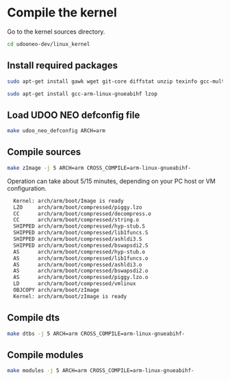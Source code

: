 # Compile the kernel

Go to the kernel sources directory.
``` bash
cd udooneo-dev/linux_kernel
```

## Install required packages

``` bash 
sudo apt-get install gawk wget git-core diffstat unzip texinfo gcc-multilib build-essential chrpath socat libsdl1.2-dev xterm picocom
```

``` bash
sudo apt-get install gcc-arm-linux-gnueabihf lzop
```
## Load UDOO NEO defconfig file

``` bash
make udoo_neo_defconfig ARCH=arm
```

## Compile sources

``` bash
make zImage -j 5 ARCH=arm CROSS_COMPILE=arm-linux-gnueabihf-
```
Operation can take about 5/15 minutes, depending on your PC host or VM configuration.

``` bash
  Kernel: arch/arm/boot/Image is ready
  LZO     arch/arm/boot/compressed/piggy.lzo
  CC      arch/arm/boot/compressed/decompress.o
  CC      arch/arm/boot/compressed/string.o
  SHIPPED arch/arm/boot/compressed/hyp-stub.S
  SHIPPED arch/arm/boot/compressed/lib1funcs.S
  SHIPPED arch/arm/boot/compressed/ashldi3.S
  SHIPPED arch/arm/boot/compressed/bswapsdi2.S
  AS      arch/arm/boot/compressed/hyp-stub.o
  AS      arch/arm/boot/compressed/lib1funcs.o
  AS      arch/arm/boot/compressed/ashldi3.o
  AS      arch/arm/boot/compressed/bswapsdi2.o
  AS      arch/arm/boot/compressed/piggy.lzo.o
  LD      arch/arm/boot/compressed/vmlinux
  OBJCOPY arch/arm/boot/zImage
  Kernel: arch/arm/boot/zImage is ready

```

## Compile dts

``` bash
make dtbs -j 5 ARCH=arm CROSS_COMPILE=arm-linux-gnueabihf-
```

## Compile modules


``` bash
make modules -j 5 ARCH=arm CROSS_COMPILE=arm-linux-gnueabihf-
```

